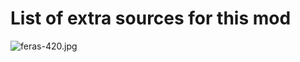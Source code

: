 # List of extra sources for this mod

![feras-420.jpg]([/assets/images/san-juan-mountains.jpg](https://raw.githubusercontent.com/Hier0nimus/modding-guide/patch-1/guides/Get%20started%20with%20modding%20in%20Anno%201800/Tutorial%201%20-%20My%20first%20mod/_sources/192450-feras-420.jpg) "feras-420.jpg")
